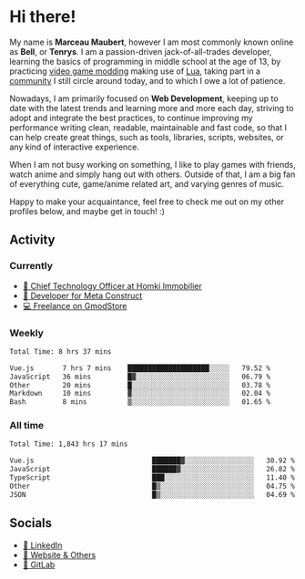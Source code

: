# Hi there!

My name is **Marceau Maubert**, however I am most commonly known online as **Bell**, or **Tenrys**. I am a passion-driven jack-of-all-trades developer, learning the basics of programming in middle school at the age of 13, by practicing [video game modding](https://garrysmod.com) making use of [Lua](https://lua.org), taking part in a [community](https://metastruct.net) I still circle around today, and to which I owe a lot of patience.

Nowadays, I am primarily focused on **Web Development**, keeping up to date with the latest trends and learning more and more each day, striving to adopt  and integrate the best practices, to continue improving my performance writing clean, readable, maintainable and fast code, so that I can help create great things, such as tools, libraries, scripts, websites, or any kind of interactive experience.

When I am not busy working on something, I like to play games with friends, watch anime and simply hang out with others. Outside of that, I am a big fan of everything cute, game/anime related art, and varying genres of music.

Happy to make your acquaintance, feel free to check me out on my other profiles below, and maybe get in touch! :)

## Activity

### Currently

- [🏢 Chief Technology Officer at Homki Immobilier](https://homki-immobilier.com)
- [🎈 Developer for Meta Construct](https://metastruct.net)
- [💻 Freelance on GmodStore](https://www.gmodstore.com/users/Tenrys)

### Weekly
<!--START_SECTION:wakaWeekly-->

```txt
Total Time: 8 hrs 37 mins

Vue.js       7 hrs 7 mins    ████████████████████░░░░░   79.52 %
JavaScript   36 mins         █▓░░░░░░░░░░░░░░░░░░░░░░░   06.79 %
Other        20 mins         █░░░░░░░░░░░░░░░░░░░░░░░░   03.78 %
Markdown     10 mins         ▓░░░░░░░░░░░░░░░░░░░░░░░░   02.04 %
Bash         8 mins          ▒░░░░░░░░░░░░░░░░░░░░░░░░   01.65 %
```

<!--END_SECTION:wakaWeekly-->

### All time
<!--START_SECTION:wakaTotal-->

```txt
Total Time: 1,843 hrs 17 mins

Vue.js                             ███████▓░░░░░░░░░░░░░░░░░   30.92 %
JavaScript                         ██████▓░░░░░░░░░░░░░░░░░░   26.82 %
TypeScript                         ███░░░░░░░░░░░░░░░░░░░░░░   11.40 %
Other                              █▒░░░░░░░░░░░░░░░░░░░░░░░   04.75 %
JSON                               █▒░░░░░░░░░░░░░░░░░░░░░░░   04.69 %
```

<!--END_SECTION:wakaTotal-->

## Socials

- [👔 LinkedIn](https://www.linkedin.com/in/marceau-maubert)
- [🔗 Website & Others](https://bell.moe)
- [🦊 GitLab](https://gitlab.com/Tenrys)
